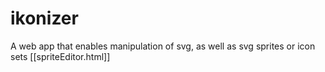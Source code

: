 # ikonizer
A web app that enables manipulation of svg, as well as svg sprites or icon sets
[[spriteEditor.html]]
